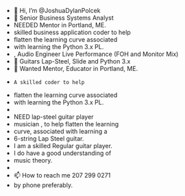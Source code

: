 - 👋 Hi, I’m @JoshuaDylanPolcek
- 👀 Senior Business Systems Analyst
-    NEEDED Mentor in Portland, ME.
-    skilled business application coder to help
-    flatten the learning curve associated
-    with learning the Python 3.x PL.
-    
     ,
     Audio Engineer Live Performance
      (FOH and Monitor Mix)
- 🌱 Guitars Lap-Steel, Slide and Python 3.x
- 💞️ Wanted Mentor, Educator in Portland, ME.
-     A skilled coder to help
-    flatten the learning curve associated
-    with learning the Python 3.x PL.
-    
-    NEED lap-steel guitar player
-    musician , to help flatten the learning
-    curve, associated with learning a
-    6-string Lap Steel guitar.
-    I am a skilled Regular guitar player.
-    I do have a good understanding of
-    music theory.
-    
- 📫 How to reach me 207 299 0271
-    by phone preferably.

<!---
JoshuaDylanPolcek/JoshuaDylanPolcek is a ✨ special ✨ repository because its `README.md` (this file) appears on your GitHub profile.
You can click the Preview link to take a look at your changes.
--->
